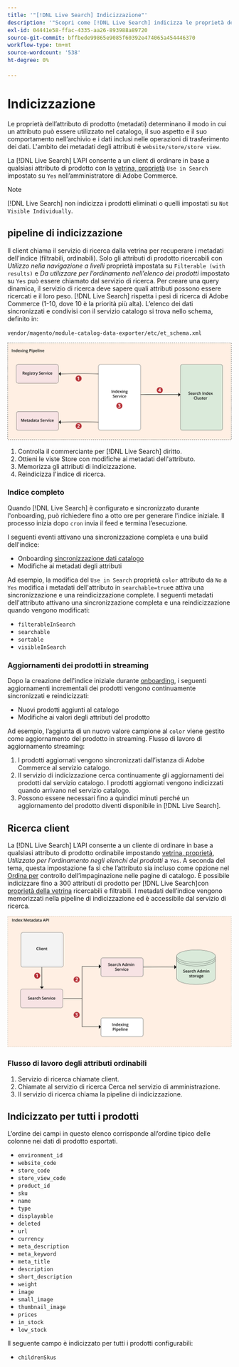 ```yaml
---
title: '"[!DNL Live Search] Indicizzazione"'
description: '"Scopri come [!DNL Live Search] indicizza le proprietà degli attributi del prodotto."'
exl-id: 04441e58-ffac-4335-aa26-893988a89720
source-git-commit: bffbede99865e9085f60392e474065a454446370
workflow-type: tm+mt
source-wordcount: '538'
ht-degree: 0%

---
```


# Indicizzazione

Le proprietà dell’attributo di prodotto (metadati) determinano il modo in cui un attributo può essere utilizzato nel catalogo, il suo aspetto e il suo comportamento nell’archivio e i dati inclusi nelle operazioni di trasferimento dei dati. L&#39;ambito dei metadati degli attributi è `website/store/store view`.

La [!DNL Live Search] L’API consente a un client di ordinare in base a qualsiasi attributo di prodotto con la [vetrina, proprietà](https://docs.magento.com/user-guide/stores/attributes-product.html) `Use in Search` impostato su `Yes` nell’amministratore di Adobe Commerce.

>[!NOTE]
>
>[!DNL Live Search] non indicizza i prodotti eliminati o quelli impostati su `Not Visible Individually`.

## pipeline di indicizzazione

Il client chiama il servizio di ricerca dalla vetrina per recuperare i metadati dell&#39;indice (filtrabili, ordinabili). Solo gli attributi di prodotto ricercabili con *Utilizzo nella navigazione a livelli* proprietà impostata su `Filterable (with results)` e *Da utilizzare per l’ordinamento nell’elenco dei prodotti* impostato su `Yes` può essere chiamato dal servizio di ricerca.
Per creare una query dinamica, il servizio di ricerca deve sapere quali attributi possono essere ricercati e il loro peso. [!DNL Live Search] rispetta i pesi di ricerca di Adobe Commerce (1-10, dove 10 è la priorità più alta). L’elenco dei dati sincronizzati e condivisi con il servizio catalogo si trova nello schema, definito in:

`vendor/magento/module-catalog-data-exporter/etc/et_schema.xml`

![[!DNL Live Search] indicizzazione del diagramma di ricerca client](assets/indexing-pipeline.svg)

1. Controlla il commerciante per [!DNL Live Search] diritto.
1. Ottieni le viste Store con modifiche ai metadati dell&#39;attributo.
1. Memorizza gli attributi di indicizzazione.
1. Reindicizza l&#39;indice di ricerca.

### Indice completo

Quando [!DNL Live Search] è configurato e sincronizzato durante l&#39;onboarding, può richiedere fino a otto ore per generare l&#39;indice iniziale. Il processo inizia dopo `cron` invia il feed e termina l’esecuzione.

I seguenti eventi attivano una sincronizzazione completa e una build dell&#39;indice:

* Onboarding [sincronizzazione dati catalogo](install.md#synchronize-catalog-data)
* Modifiche ai metadati degli attributi

Ad esempio, la modifica del `Use in Search` proprietà `color` attributo da `No` a `Yes` modifica i metadati dell&#39;attributo in `searchable=true`e attiva una sincronizzazione e una reindicizzazione complete. I seguenti metadati dell&#39;attributo attivano una sincronizzazione completa e una reindicizzazione quando vengono modificati:

* `filterableInSearch`
* `searchable`
* `sortable`
* `visibleInSearch`

### Aggiornamenti dei prodotti in streaming

Dopo la creazione dell&#39;indice iniziale durante [onboarding](install.md#synchronize-catalog-data), i seguenti aggiornamenti incrementali dei prodotti vengono continuamente sincronizzati e reindicizzati:

* Nuovi prodotti aggiunti al catalogo
* Modifiche ai valori degli attributi del prodotto

Ad esempio, l’aggiunta di un nuovo valore campione al `color` viene gestito come aggiornamento del prodotto in streaming.
Flusso di lavoro di aggiornamento streaming:

1. I prodotti aggiornati vengono sincronizzati dall’istanza di Adobe Commerce al servizio catalogo.
1. Il servizio di indicizzazione cerca continuamente gli aggiornamenti dei prodotti dal servizio catalogo. I prodotti aggiornati vengono indicizzati quando arrivano nel servizio catalogo.
1. Possono essere necessari fino a quindici minuti perché un aggiornamento del prodotto diventi disponibile in [!DNL Live Search].

## Ricerca client

La [!DNL Live Search] L’API consente a un cliente di ordinare in base a qualsiasi attributo di prodotto ordinabile impostando [vetrina, proprietà](https://docs.magento.com/user-guide/catalog/product-attributes.html), *Utilizzato per l&#39;ordinamento negli elenchi dei prodotti* a `Yes`. A seconda del tema, questa impostazione fa sì che l’attributo sia incluso come opzione nel [Ordina per](https://docs.magento.com/user-guide/catalog/navigation.html) controllo dell’impaginazione nelle pagine di catalogo. È possibile indicizzare fino a 300 attributi di prodotto per [!DNL Live Search]con [proprietà della vetrina](https://docs.magento.com/user-guide/stores/attributes-product.html) ricercabili e filtrabili.
I metadati dell’indice vengono memorizzati nella pipeline di indicizzazione ed è accessibile dal servizio di ricerca.

![[!DNL Live Search] diagramma API dei metadati dell&#39;indice](assets/index-metadata-api.svg)

### Flusso di lavoro degli attributi ordinabili

1. Servizio di ricerca chiamate client.
1. Chiamate al servizio di ricerca Cerca nel servizio di amministrazione.
1. Il servizio di ricerca chiama la pipeline di indicizzazione.

## Indicizzato per tutti i prodotti

L’ordine dei campi in questo elenco corrisponde all’ordine tipico delle colonne nei dati di prodotto esportati.

* `environment_id`
* `website_code`
* `store_code`
* `store_view_code`
* `product_id`
* `sku`
* `name`
* `type`
* `displayable`
* `deleted`
* `url`
* `currency`
* `meta_description`
* `meta_keyword`
* `meta_title`
* `description`
* `short_description`
* `weight`
* `image`
* `small_image`
* `thumbnail_image`
* `prices`
* `in_stock`
* `low_stock`

Il seguente campo è indicizzato per tutti i prodotti configurabili:

* `childrenSkus`
